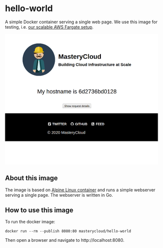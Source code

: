 # hello-world

A simple Docker container serving a single web page. We use this image
for testing, i.e. [our scalable AWS Fargate setup](https://github.com/MasteryCloud/aws-fargate-playground).

![Screenshot](./screenshot.png)

## About this image

The image is based on [Alpine Linux container](https://hub.docker.com/_/alpine)
and runs a simple webserver serving a single page. The webserver is written in Go.

## How to use this image

To run the docker image:

```
docker run --rm --publish 8080:80 masterycloud/hello-world
```

Then open a browser and navigate to http://localhost:8080.